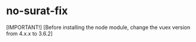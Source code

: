 # no-surat-fix

[IMPORTANT!]
[Before installing the node module, change the vuex version from 4.x.x to 3.6.2] 

